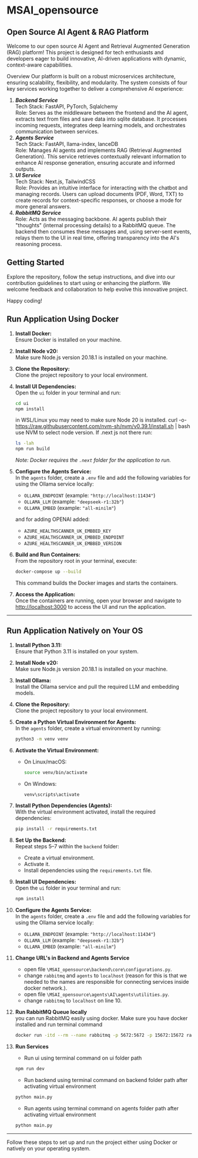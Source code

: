 # MSAI_opensource

## Open Source AI Agent & RAG Platform

Welcome to our open source AI Agent and Retrieval Augmented Generation (RAG) platform! This project is designed for tech enthusiasts and developers eager to build innovative, AI-driven applications with dynamic, context-aware capabilities.

Overview
Our platform is built on a robust microservices architecture, ensuring scalability, flexibility, and modularity. The system consists of four key services working together to deliver a comprehensive AI experience:

1. **_Backend Service_**<br>
   Tech Stack: FastAPI, PyTorch, Sqlalchemy<br>
   Role: Serves as the middleware between the frontend and the AI agent, extracts text from files and save data into sqlite database. It processes incoming requests, integrates deep learning models, and orchestrates communication between services.
2. **_Agents Service_**<br>
   Tech Stack: FastAPI, llama-index, lanceDB<br>
   Role: Manages AI agents and implements RAG (Retrieval Augmented Generation). This service retrieves contextually relevant information to enhance AI response generation, ensuring accurate and informed outputs.
3. **_UI Service_**<br>
   Tech Stack: Next.js, TailwindCSS<br>
   Role: Provides an intuitive interface for interacting with the chatbot and managing records. Users can upload documents (PDF, Word, TXT) to create records for context-specific responses, or choose a mode for more general answers.
4. **_RabbitMQ Service_**<br>
   Role: Acts as the messaging backbone. AI agents publish their "thoughts" (internal processing details) to a RabbitMQ queue. The backend then consumes these messages and, using server-sent events, relays them to the UI in real time, offering transparency into the AI's reasoning process.
   <br/>

## Getting Started

Explore the repository, follow the setup instructions, and dive into our contribution guidelines to start using or enhancing the platform. We welcome feedback and collaboration to help evolve this innovative project.

Happy coding!

## Run Application Using Docker

1. **Install Docker:**  
   Ensure Docker is installed on your machine.

2. **Install Node v20:**  
   Make sure Node.js version 20.18.1 is installed on your machine.

3. **Clone the Repository:**  
   Clone the project repository to your local environment.

4. **Install UI Dependencies:**  
   Open the `ui` folder in your terminal and run:

   ```bash
   cd ui
   npm install
   ```

   in WSL/Linux you may need to make sure Node 20 is installed.
   curl -o- https://raw.githubusercontent.com/nvm-sh/nvm/v0.39.1/install.sh | bash
   use NVM to select node version. If .next js not there run:

   ```bash
   ls -lah
   npm run build
   ```

   _Note: Docker requires the `.next` folder for the application to run._

5. **Configure the Agents Service:**  
   In the `agents` folder, create a `.env` file and add the following variables for using the Ollama service locally:

   - `OLLAMA_ENDPOINT` (example: `"http://localhost:11434"`)
   - `OLLAMA_LLM` (example: `"deepseek-r1:32b"`)
   - `OLLAMA_EMBED` (example: `"all-minilm"`)

   and for adding OPENAI added:

   - `AZURE_HEALTHSCANNER_UK_EMBBED_KEY`
   - `AZURE_HEALTHSCANNER_UK_EMBBED_ENDPOINT`
   - `AZURE_HEALTHSCANNER_UK_EMBBED_VERSION`

6. **Build and Run Containers:**  
   From the repository root in your terminal, execute:

   ```bash
   docker-compose up --build
   ```

   This command builds the Docker images and starts the containers.

7. **Access the Application:**  
   Once the containers are running, open your browser and navigate to [http://localhost:3000](http://localhost:3000) to access the UI and run the application.

---

## Run Application Natively on Your OS

1. **Install Python 3.11:**  
   Ensure that Python 3.11 is installed on your system.

2. **Install Node v20:**  
   Make sure Node.js version 20.18.1 is installed on your machine.

3. **Install Ollama:**  
   Install the Ollama service and pull the required LLM and embedding models.

4. **Clone the Repository:**  
   Clone the project repository to your local environment.

5. **Create a Python Virtual Environment for Agents:**  
   In the `agents` folder, create a virtual environment by running:

   ```bash
   python3 -m venv venv
   ```

6. **Activate the Virtual Environment:**

   - On Linux/macOS:
     ```bash
     source venv/bin/activate
     ```
   - On Windows:
     ```bash
     venv\scripts\activate
     ```

7. **Install Python Dependencies (Agents):**  
   With the virtual environment activated, install the required dependencies:

   ```bash
   pip install -r requirements.txt
   ```

8. **Set Up the Backend:**  
   Repeat steps 5–7 within the `backend` folder:

   - Create a virtual environment.
   - Activate it.
   - Install dependencies using the `requirements.txt` file.

9. **Install UI Dependencies:**  
   Open the `ui` folder in your terminal and run:

   ```bash
   npm install
   ```

10. **Configure the Agents Service:**  
    In the `agents` folder, create a `.env` file and add the following variables for using the Ollama service locally:

    - `OLLAMA_ENDPOINT` (example: `"http://localhost:11434"`)
    - `OLLAMA_LLM` (example: `"deepseek-r1:32b"`)
    - `OLLAMA_EMBED` (example: `"all-minilm"`)

11. **Change URL's in Backend and Agents Service**

    - open file `\MSAI_opensource\backend\core\configurations.py`.
    - change `rabbitmq` and `agents` to `localhost` (reason for this is that we needed to the names are responsible for connecting services inside docker network.).
    - open file `\MSAI_opensource\agents\AI\agents\utilities.py`.
    - change `rabbitmq` to `localhost` on line 10.

12. **Run RabbitMQ Queue locally**  
    you can run RabbitMQ easily using docker. Make sure you have docker installed and run terminal command

    ```bash
    docker run -itd --rm --name rabbitmq -p 5672:5672 -p 15672:15672 rabbitmq:4.0-management
    ```

13. **Run Services**

    - Run ui using terminal command on ui folder path

    ```bash
    npm run dev
    ```

    - Run backend using terminal command on backend folder path after activating virtual environment

    ```bash
    python main.py
    ```

    - Run agents using terminal command on agents folder path after activating virtual environment

    ```bash
    python main.py
    ```

---

Follow these steps to set up and run the project either using Docker or natively on your operating system.
